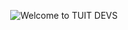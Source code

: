 <p align="center">
    <img align="center" src="https://github.com/" alt="Welcome to TUIT DEVS">
</p>
